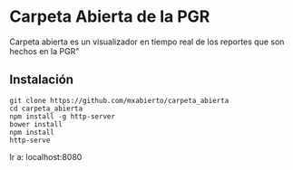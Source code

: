 # Carpeta Abierta de la PGR

Carpeta abierta es un visualizador en tiempo real de los reportes que son hechos en la PGR"

## Instalación
    git clone https://github.com/mxabierto/carpeta_abierta
    cd carpeta_abierta
    npm install -g http-server
    bower install
    npm install
    http-serve

Ir a: localhost:8080